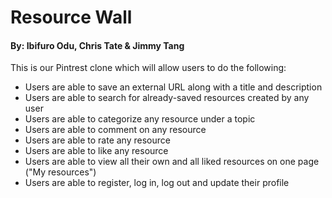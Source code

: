 
# Resource Wall

#### By: Ibifuro Odu, Chris Tate & Jimmy Tang


This is our Pintrest clone which will allow users to do the following:

* Users are able to save an external URL along with a title and description
* Users are able to search for already-saved resources created by any user
* Users are able to categorize any resource under a topic
* Users are able to comment on any resource
* Users are able to rate any resource
* Users are able to like any resource
* Users are able to view all their own and all liked resources on one page ("My resources")
* Users are able to register, log in, log out and update their profile

